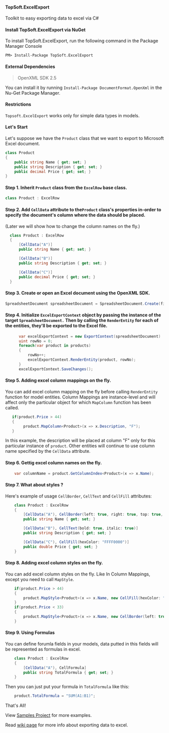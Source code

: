 #### TopSoft.ExcelExport
Toolkit to easy exporting data to excel via C#

#### Install TopSoft.ExcelExport via NuGet
To install TopSoft.ExcelExport, run the following command in the Package Manager Console

`PM> Install-Package TopSoft.ExcelExport`

#### External Dependencies
> OpenXML SDK 2.5

You can install it by running `Install-Package DocumentFormat.OpenXml` in the Nu-Get Package Manager.

#### Restrictions
`Topsoft.ExcelExport` works only for simple data types in models.

#### Let's Start

Let's suppose we have the `Product` class that we want to export to Microsoft Excel document.

```c#
class Product
{
    public string Name { get; set; }
    public string Description { get; set; }
    public decimal Price { get; set; }
}
```
#### Step 1. Inherit `Product` class from the `ExcelRow` base class.

```c#
class Product : ExcelRow
```

#### Step 2. Add `CellData` attribute to the`Product` class's properties in-order to specify the document's column where the data should be placed.
(Later we will show how to change the column names on the fly.)

```c#
  class Product : ExcelRow
  {
      [CellData("A")]
      public string Name { get; set; }

      [CellData("B")]
      public string Description { get; set; }

      [CellData("C")]
      public decimal Price { get; set; }
  }
```

#### Step 3. Create or open an Excel document using the OpenXML SDK.

```c#
SpreadsheetDocument spreadsheetDocument = SpreadsheetDocument.Create(fileName, SpreadsheetDocumentType.Workbook);
```

#### Step 4. Initialize `ExcelExportContext` object by passing the instance of the target `SpreadsheetDocument.` Then by calling the `RenderEntity`  for each of the entities, they'll be exported to the Excel file.

```c#
      var excelExportContext = new ExportContext(spreadsheetDocument)
      uint rowNo = 0;
      foreach(var product in products)
      {
          rowNo++;
          excelExportContext.RenderEntity(product, rowNo);
      }
      excelExportContext.SaveChanges();
```

#### Step 5. Adding excel column mappings on the fly.
You can add excel column mapping on the fly before calling `RenderEntity` function for model entities. Column Mappings are instance-level and will affect only the particular object for which `MapColumn` function has been called.

```c#
   if(product.Price > 44)
   {
        product.MapColumn<Product>(x => x.Description, "F");
   }
```

In this example, the description will be placed at column "F" only for this particular instance of `product`. Other entities will continue to use column name specified by the `CellData` attribute.

#### Step 6. Gettig excel column names on the fly.

```c#
    var columnName = product.GetColumnIndex<Product>(x => x.Name);
```   

#### Step 7. What about styles ?

Here's example of usage `CellBorder`, `CellText` and `CellFill` attributes:

```c#
    class Product : ExcelRow
    {
        [CellData("A"), CellBorder(left: true, right: true, top: true, bottom: true)]
        public string Name { get; set; }

        [CellData("B"), CellText(bold: true, italic: true)]
        public string Description { get; set; }

        [CellData("C"), CellFill(hexColor: "FFFF0000")]
        public double Price { get; set; }
    }
```

#### Step 8. Adding excel column styles on the fly.
You can add excel column styles on the fly. Like In Column Mappings, except you need to call `MapStyle`.

```c#
    if(product.Price > 44)
    {
        product.MapStyle<Product>(x => x.Name, new CellFill(hexColor: "FFFF0000"));
    }
    if(product.Price < 33)
    {
        product.MapStyle<Product>(x => x.Name, new CellBorder(left: true, right: true));
    }
```                    

#### Step 9. Using Formulas
You can define forumla fields in your models, data putted in this fields will be represented as formulas in excel.

```c#
    class Product : ExcelRow
    {
        [CellData("A"), CellFormula]
        public string TotalFormula { get; set; }
    }
``` 
Then you can just put your formula in `TotalFormula` like this:
```c#
    product.TotalFormula = "SUM(A1:B1)";
```

That's All!

View [Samples Project](https://github.com/TopSoftSolutions/TopSoft.ExcelExport/tree/master/TopSoft.ExcelExport.Samples) for more examples.

Read [wiki page](https://github.com/TopSoftSolutions/TopSoft.ExcelExport/wiki) for more info about exporting data to excel.

